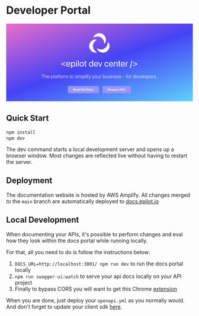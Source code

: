 # Developer Portal

![landing](./static/img/jumbo-splash.png)

## Quick Start

```
npm install
npm dev
```

The dev command starts a local development server and opens up a browser window. Most changes are reflected live without having to restart the server.

## Deployment

The documentation website is hosted by AWS Amplify. All changes merged to the `main` branch are automatically deployed to [docs.epilot.io](https://docs.epilot.io/)

## Local Development

When documenting your APIs, it's possible to perform changes and eval how they look within the docs portal while running locally.

For that, all you need to do is follow the instructions below:

1. `DOCS_URL=http://localhost:3001/ npm run dev` to run the docs portal locally
2. `npm run swagger-ui:watch` to serve your api docs locally on your API project
3. Finally to bypass CORS you will want to get this Chrome [extension](https://chrome.google.com/webstore/detail/moesif-origin-cors-change/digfbfaphojjndkpccljibejjbppifbc)

When you are done, just deploy your `openapi.yml` as you normally would. And don't forget to update your client sdk [here](https://github.com/epilot-dev/sdk-js).
